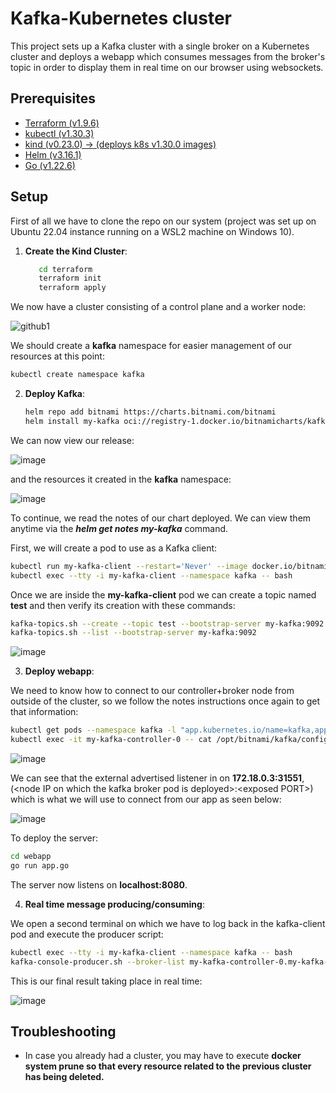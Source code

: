 # Kafka-Kubernetes cluster

This project sets up a Kafka cluster with a single broker on a Kubernetes cluster
and deploys a webapp which consumes messages from the broker's topic in order to
display them in real time on our browser using websockets.

## Prerequisites

- [Terraform (v1.9.6)](https://developer.hashicorp.com/terraform/install?product_intent=terraform)
- [kubectl (v1.30.3)](https://kubernetes.io/docs/tasks/tools/install-kubectl-linux/)
- [kind (v0.23.0) -> (deploys k8s v1.30.0 images)](https://kind.sigs.k8s.io/)
- [Helm (v3.16.1)](https://helm.sh/docs/intro/install/)
- [Go (v1.22.6)](https://go.dev/doc/install)

## Setup

First of all we have to clone the repo on our system (project was set up on Ubuntu 22.04
instance running on a WSL2 machine on Windows 10).

1. **Create the Kind Cluster**:
   ```sh
      cd terraform
      terraform init
      terraform apply
   ```

We now have a cluster consisting of a control plane and a worker node:

![github1](https://github.com/user-attachments/assets/c961adb0-859c-4489-981c-e194ae2c9de0)

We should create a <b>kafka</b> namespace for easier management of our resources at this point:

```sh
kubectl create namespace kafka
```

2. **Deploy Kafka**:
   ```sh
   helm repo add bitnami https://charts.bitnami.com/bitnami
   helm install my-kafka oci://registry-1.docker.io/bitnamicharts/kafka -n kafka -f helm/values.yml
   ```

We can now view our release:

![image](https://github.com/user-attachments/assets/2d4e1f67-7568-493c-b1ad-1810517e8940)

and the resources it created in the <b>kafka</b> namespace:

![image](https://github.com/user-attachments/assets/96061b74-0ed2-4b8b-9658-de17793dc9b7)

To continue, we read the notes of our chart deployed. We can view them anytime via the
<i><b>helm get notes my-kafka</i></b> command.

First, we will create a pod to use as a Kafka client:
```sh
kubectl run my-kafka-client --restart='Never' --image docker.io/bitnami/kafka:3.8.0-debian-12-r5 --namespace kafka --command -- sleep infinity
kubectl exec --tty -i my-kafka-client --namespace kafka -- bash
```
Once we are inside the <b>my-kafka-client</b> pod we can create a topic named <b>test</b>
and then verify its creation with these commands:
```sh
kafka-topics.sh --create --topic test --bootstrap-server my-kafka:9092
kafka-topics.sh --list --bootstrap-server my-kafka:9092
```
![image](https://github.com/user-attachments/assets/949defb3-e3ae-44a4-91f9-b64d8ab537fc)

3. **Deploy webapp**:

We need to know how to connect to our controller+broker node from outside of the cluster,
so we follow the notes instructions once again to get that information:
```sh
kubectl get pods --namespace kafka -l "app.kubernetes.io/name=kafka,app.kubernetes.io/instance=my-kafka"
kubectl exec -it my-kafka-controller-0 -- cat /opt/bitnami/kafka/config/server.properties | grep advertised.listeners
```

![image](https://github.com/user-attachments/assets/c8a0f509-10ae-474f-b7d1-02964a9a7c60)

We can see that the external advertised listener in on <b>172.18.0.3:31551</b>,
(\<node IP on which the kafka broker pod is deployed\>:\<exposed PORT\>) which is
what we will use to connect from our app as seen below:

![image](https://github.com/user-attachments/assets/ce31973d-be48-4480-a3b8-e478be5973b3)

To deploy the server:
```sh
cd webapp
go run app.go
```

The server now listens on <b>localhost:8080</b>.

4. **Real time message producing/consuming**:

We open a second terminal on which we have to log back in the kafka-client pod
and execute the producer script:

```sh
kubectl exec --tty -i my-kafka-client --namespace kafka -- bash
kafka-console-producer.sh --broker-list my-kafka-controller-0.my-kafka-controller-headless.kafka.svc.cluster.local:9092 --topic test
```

This is our final result taking place in real time:

![image](https://github.com/user-attachments/assets/691a5d5d-136f-49b0-b055-de13ad8ca823)


## Troubleshooting

- In case you already had a cluster, you may have to execute <b>docker system prune<b>
so that every resource related to the previous cluster has being deleted.





   

